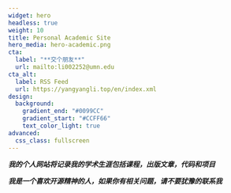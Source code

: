 ```yaml
---
widget: hero
headless: true
weight: 10
title: Personal Academic Site
hero_media: hero-academic.png
cta:
  label: "**交个朋友**"
  url: mailto:li002252@umn.edu
cta_alt:
  label: RSS Feed
  url: https://yangyangli.top/en/index.xml
design:
  background:
    gradient_end: "#0099CC"
    gradient_start: "#CCFF66"
    text_color_light: true
advanced:
  css_class: fullscreen
---
```


**_我的个人网站将记录我的学术生涯包括课程，出版文章，代码和项目_**

**_我是一个喜欢开源精神的人，如果你有相关问题，请不要犹豫的联系我_**
